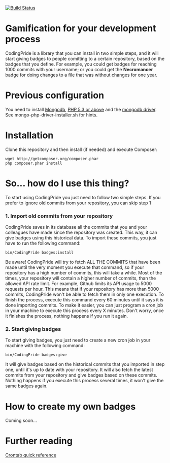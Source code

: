 [![Build Status](https://secure.travis-ci.org/fiunchinho/CodingPride.png)](http://travis-ci.org/fiunchinho/[CodingPride])
# Gamification for your development process
CodingPride is a library that you can install in two simple steps, and it will start giving badges to people comitting to a certain repository, based on the badges that you define. For example, you could get badges for reaching 1000 commits with your username; or you could get the **Necromancer** badge for doing changes to a file that was without changes for one year.

# Previous configuration
You need to install [Mongodb](http://docs.mongodb.org/manual/tutorial/install-mongodb-on-linux/), [PHP 5.3 or above](http://www.php.net/downloads.php#v5) and the [mongodb driver](http://php.net/manual/en/mongo.installation.php). See mongo-php-driver-installer.sh for hints.

# Installation

Clone this repository and then install (if needed) and execute Composer:

    wget http://getcomposer.org/composer.phar
    php composer.phar install

# So... how do I use this thing?
To start using CodingPride you just need to follow two simple steps. If you prefer to ignore old commits from your repository, you can skip step 1
### 1. Import old commits from your repository
CodingPride saves in its database all the commits that you and your colleagues have made since the repository was created. This way, it can give badges using this historical data. To import these commits, you just have to run the following command:

    bin/CodingPride badges:install

Be aware! CodingPride will try to fetch ALL THE COMMITS that have been made until the very moment you execute that command, so if your repository has a high number of commits, this will take a while. Most of the times, your repository will contain a higher number of commits, than the allowed API rate limit. For example, Github limits its API usage to 5000 requests per hour. This means that if your repository has more than 5000 commits, CodingPride won't be able to fetch them in only one execution. To finish the process, execute this command every 60 minutes until it says it is done importing commits. To make it easier, you can just program a cron job in your machine to execute this process every X minutes. Don't worry, once it finishes the process, nothing happens if you run it again.

### 2. Start giving badges
To start giving badges, you just need to create a new cron job in your machine with the following command:

    bin/CodingPride badges:give

It will give badges based on the historical commits that you imported in step one, until it's up to date with your repository. It will also fetch the latest commits from your repository and give badges based on these commits. Nothing happens if you execute this process several times, it won't give the same badges again.

# How to create my own badges
Coming soon...

# Further reading
[Crontab quick reference](http://www.adminschoice.com/crontab-quick-reference)
